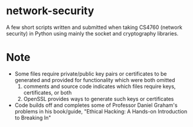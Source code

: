 # network-security

A few short scripts written and submitted when taking CS4760 (network security) in Python using mainly the socket and cryptography libraries.

# Note
- Some files require private/public key pairs or certificates to be generated and provided for functionality which were both omitted
    1. comments and source code indicates which files require keys, certificates, or both
    2. OpenSSL provides ways to generate such keys or certificates
- Code builds off and completes some of Professor Daniel Graham's problems in his book/guide, "Ethical Hacking: A Hands-on Introduction to Breaking In"
